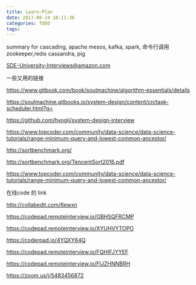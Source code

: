 ```yaml
---
title: Learn-Plan
date: 2017-08-24 18:11:38
categories: TODO
tags:
---
```

summary for cascading, 
apache mesos, kafka, spark, 命令行调用 zookeeper,redis cassandra, pig

SDE-University-Interviews@amazon.com


一些又用的链接

https://www.gitbook.com/book/soulmachine/algorithm-essentials/details

https://soulmachine.gitbooks.io/system-design/content/cn/task-scheduler.html?q=

https://github.com/hyogij/system-design-interview


https://www.topcoder.com/community/data-science/data-science-tutorials/range-minimum-query-and-lowest-common-ancestor/

http://sortbenchmark.org/

http://sortbenchmark.org/TencentSort2016.pdf

https://www.topcoder.com/community/data-science/data-science-tutorials/range-minimum-query-and-lowest-common-ancestor/

在线code 的 link

http://collabedit.com/6ewxn

https://codepad.remoteinterview.io/GBHSQFRCMP

https://codepad.remoteinterview.io/XYUHVYTOPO

https://coderpad.io/4YQXY64Q

https://codepad.remoteinterview.io/FQHIFJYYEF

https://codepad.remoteinterview.io/FIJZHNNBRH

https://zoom.us/j/5483456872
